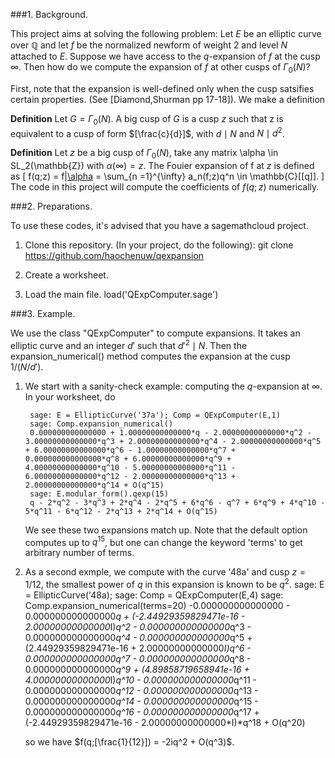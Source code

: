 ###1. Background.

This project aims at solving the following problem: Let $E$ be an
elliptic curve over $\mathbb{Q}$ and let $f$ be the normalized newform
of weight 2 and level $N$ attached to $E$. Suppose we have access to the $q$-expansion of $f$ at the cusp $\infty$. Then how do we compute the expansion of $f$ at other cusps of $\Gamma_0(N)$?

First, note that the expansion is well-defined only when the cusp satsifies certain properties. (See [Diamond,Shurman pp 17-18]).
We make a definition

**Definition** Let $G = \Gamma_0(N)$. A big cusp of $G$ is a cusp
$z$ such that z is equivalent to a cusp of form $[\frac{c}{d}]$,
with $d \mid N$ and $N \mid d^2$.

**Definition** Let $z$ be a big cusp of $\Gamma_0(N)$, take
any matrix \alpha \in SL_2(\mathbb{Z}) with $\alpha(\infty) = z$. The
Fouier expansion of f at $z$ is defined as
\[
    f(q;z) = f|[\alpha](q) = \sum_{n =1}^{\infty} a_n(f;z)q^n \in \mathbb{C}[[q]].
\]
The code in this project will compute the coefficients of $f(q;z)$ numerically.

###2. Preparations.

To use these codes, it's advised that you have a sagemathcloud project.

1. Clone this repository.
(In your project, do the following):
        git clone https://github.com/haochenuw/qexpansion

2. Create a worksheet.

3. Load the main file.
        load('QExpComputer.sage')

###3. Example.

We use the class "QExpComputer" to compute expansions. It takes an elliptic curve and an integer $d'$ such that $d'^2 \mid N$. Then the expansion_numerical() method computes the expansion at the cusp $1/(N/d')$.

1. We start with a sanity-check example: computing the $q$-expansion at $\infty$. In your worksheet, do

        sage: E = EllipticCurve('37a'); Comp = QExpComputer(E,1)
        sage: Comp.expansion_numerical()
        0.000000000000000 + 1.00000000000000*q - 2.00000000000000*q^2 - 3.00000000000000*q^3 + 2.00000000000000*q^4 - 2.00000000000000*q^5 + 6.00000000000000*q^6 - 1.00000000000000*q^7 + 0.000000000000000*q^8 + 6.00000000000000*q^9 + 4.00000000000000*q^10 - 5.00000000000000*q^11 - 6.00000000000000*q^12 - 2.00000000000000*q^13 + 2.00000000000000*q^14 + O(q^15)
        sage: E.modular_form().qexp(15)
        q - 2*q^2 - 3*q^3 + 2*q^4 - 2*q^5 + 6*q^6 - q^7 + 6*q^9 + 4*q^10 - 5*q^11 - 6*q^12 - 2*q^13 + 2*q^14 + O(q^15)

    We see these two expansions match up. Note that the default option computes up to $q^{15}$, but one can change the keyword 'terms' to get arbitrary number of terms.

2. As a second exmple, we compute with the curve '48a' and cusp $z = 1/12$, the smallest power of $q$ in this  expansion is known to be $q^2$.
        sage: E = EllipticCurve('48a);
        sage: Comp = QExpComputer(E,4)
        sage: Comp.expansion_numerical(terms=20)
        -0.000000000000000 - 0.000000000000000*q + (-2.44929359829471e-16 - 2.00000000000000*I)*q^2 - 0.000000000000000*q^3 - 0.000000000000000*q^4 - 0.000000000000000*q^5 + (2.44929359829471e-16 + 2.00000000000000*I)*q^6 - 0.000000000000000*q^7 - 0.000000000000000*q^8 - 0.000000000000000*q^9 + (4.89858719658941e-16 + 4.00000000000000*I)*q^10 - 0.000000000000000*q^11 - 0.000000000000000*q^12 - 0.000000000000000*q^13 - 0.000000000000000*q^14 - 0.000000000000000*q^15 - 0.000000000000000*q^16 - 0.000000000000000*q^17 + (-2.44929359829471e-16 - 2.00000000000000*I)*q^18 + O(q^20)

    so we have $f(q;[\frac{1}{12}]) = -2iq^2 + O(q^3)$.





